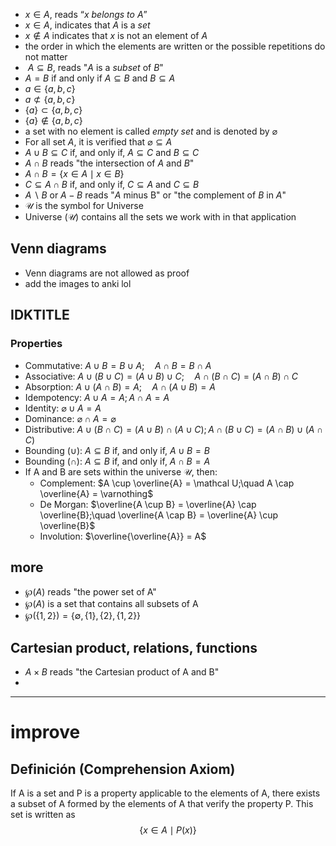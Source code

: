 
- $x\in A$, reads “$x$ _belongs to_ $A$”
- $x\in A$, indicates that $A$ is a _set_
- $x\not\in A$ indicates that $x$ is not an element of $A$
- the order in which the elements are written or the possible repetitions do not matter
-  $A \subseteq B$, reads "$A$ is a _subset_ of $B$"
- $A = B$ if and only if $A\subseteq B$ and $B\subseteq A$
- $a\in\{a,b,c\}$
- $a\not\subset\{a,b,c\}$
- $\{a\}\subset\{a,b,c\}$
- $\{a\}\not\in \{a,b,c\}$
- a set with no element is called _empty set_ and is denoted by $\varnothing$
- For all set $A$, it is verified that $\varnothing\subseteq A$
- $A\cup B \subseteq C$ if, and only if, $A\subseteq C$ and $B\subseteq C$
- $A\cap B$ reads "the intersection of $A$ and $B$"
- $A\cap B =\{x\in A\mid x\in B\}$
- $C\subseteq A\cap B$ if, and only if, $C\subseteq A$ and $C\subseteq B$
- $A \smallsetminus B$ or $A-B$ reads "$A$ minus B" or "the complement of $B$ in $A$"
- $\mathcal{U}$ is the symbol for Universe
- Universe ($\mathcal{U}$) contains all the sets we work with in that application
## Venn diagrams
- Venn diagrams are not allowed as proof
- add the images to anki lol
## IDKTITLE
### Properties
- Commutative: $A \cup B = B\cup A;\quad A \cap B = B\cap A$
- Associative: $A \cup (B \cup C) = (A \cup B)\cup C;\quad A \cap (B \cap C) = (A \cap B)\cap C$
- Absorption: $A \cup (A \cap B) = A;\quad A \cap (A \cup B) = A$
- Idempotency: $A \cup A = A; A \cap A = A$
- Identity: $\varnothing \cup A = A$
- Dominance: $\varnothing \cap A = \varnothing$
- Distributive: $A \cup (B\cap C) = (A \cup B)\cap (A \cup C); A \cap (B\cup C) = (A \cap B)\cup (A \cap C)$
- Bounding ($\cup$): $A \subseteq B$ if, and only if, $A \cup B = B$
- Bounding ($\cap$): $A \subseteq B$ if, and only if, $A \cap B = A$
- If A and B are sets within the universe $\mathcal{U}$, then:
	- Complement: $A \cup \overline{A} = \mathcal U;\quad A \cap \overline{A} = \varnothing$
	- De Morgan: $\overline{A \cup B} = \overline{A} \cap \overline{B};\quad \overline{A \cap B} = \overline{A} \cup \overline{B}$
	- Involution: $\overline{\overline{A}} = A$
## more
- $\wp(A)$ reads "the power set of A"
- $\wp(A)$ is a set that contains all subsets of A
- $\wp(\{1,2\}) = \{\emptyset, \{1\}, \{2\}, \{1,2\}\}$
## Cartesian product, relations, functions
- $A\times B$ reads "the Cartesian product of A and B"
- 

---
# improve
## Definición (Comprehension Axiom)

If A is a set and P is a property applicable to the elements of A, there exists a subset of A formed by the elements of A that verify the property P. This set is written as
$$\{x\in A \mid P(x)\}$$